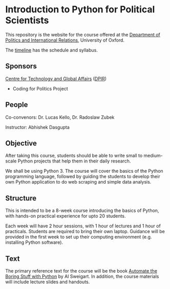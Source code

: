 # Introduction to Python for Political Scientists

This repository is the website for the course offered at the
[Department of Politics and International Relations](https://www.politics.ox.ac.uk/),
University of Oxford.

The [timeline](timeline.md) has the schedule and syllabus.

## Sponsors

[Centre for Technology and Global Affairs](https://www.ctga.ox.ac.uk/) ([DPIR](https://www.politics.ox.ac.uk/))
- Coding for Politics Project

## People

Co-convenors: Dr. Lucas Kello, Dr. Radoslaw Zubek

Instructor: Abhishek Dasgupta

## Objective

After taking this course, students should be able to write small to
medium-scale Python projects that help them in their daily research.

We shall be using Python 3. The course will cover the basics of the
Python programming language, followed by guiding the students to
develop their own Python application to do web scraping and simple
data analysis.

## Structure

This is intended to be a 8-week course introducing the basics of
Python, with hands-on practical experience for upto 20 students.

Each week will have 2 hour sessions, with 1 hour of lectures and 1 hour of
practicals. Students are required to bring their own laptop. Guidance will
be provided in the first week to set up their computing environment (e.g.
installing Python software).

## Text

The primary reference text for
the course will be the book 
[Automate the Boring Stuff with Python](https://automatetheboringstuff.com/)
by Al Sweigart. In addition, the course materials will include lecture
slides and handouts.

